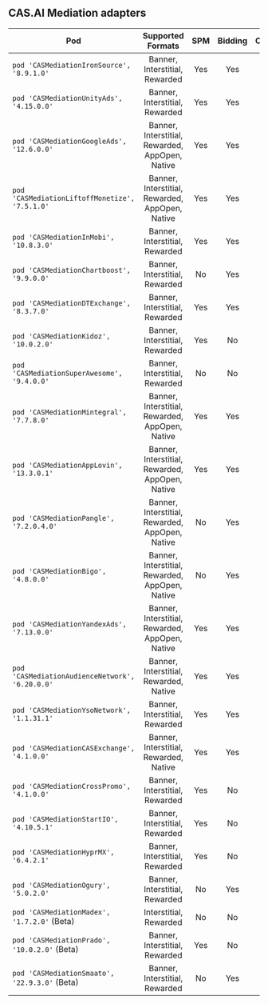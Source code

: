 ## CAS.AI Mediation adapters

| Pod | Supported Formats | SPM | Bidding | Changelog | SDK Versions |
| --- | :---------------: | :-: | :-----: | :-------: | :----------: |
| `pod 'CASMediationIronSource', '8.9.1.0'` | Banner, Interstitial, Rewarded | Yes | Yes | [view](IronSource/CHANGELOG.md) | [link](https://developers.ironsrc.com/ironsource-mobile/ios/sdk-change-log/) |
| `pod 'CASMediationUnityAds', '4.15.0.0'` | Banner, Interstitial, Rewarded | Yes | Yes | [view](UnityAds/CHANGELOG.md) | [link](https://docs.unity.com/ads/en-us/manual/Changelog) |
| `pod 'CASMediationGoogleAds', '12.6.0.0'` | Banner, Interstitial, Rewarded, AppOpen, Native | Yes | Yes | [view](GoogleAds/CHANGELOG.md) | [link](https://developers.google.com/admob/ios/rel-notes?hl=en) |
| `pod 'CASMediationLiftoffMonetize', '7.5.1.0'` | Banner, Interstitial, Rewarded, AppOpen, Native | Yes | Yes | [view](LiftoffMonetize/CHANGELOG.md) | [link](https://support.vungle.com/hc/en-us/articles/15718672681883) |
| `pod 'CASMediationInMobi', '10.8.3.0'` | Banner, Interstitial, Rewarded | Yes | Yes | [view](InMobi/CHANGELOG.md) | [link](https://support.inmobi.com/monetize/sdk-documentation/ios-guidelines/changelogs) |
| `pod 'CASMediationChartboost', '9.9.0.0'` | Banner, Interstitial, Rewarded | No | Yes | [view](Chartboost/CHANGELOG.md) | [link](https://docs.chartboost.com/en/monetization/integrate/ios/changelog/) |
| `pod 'CASMediationDTExchange', '8.3.7.0'` | Banner, Interstitial, Rewarded | Yes | Yes | [view](DTExchange/CHANGELOG.md) | [link](https://developer.digitalturbine.com/hc/en-us/articles/360010922578-DT-Exchange-iOS-Changelog) |
| `pod 'CASMediationKidoz', '10.0.2.0'` | Banner, Interstitial, Rewarded | Yes | No | [view](Kidoz/CHANGELOG.md) | [link](https://github.com/Kidoz-SDK/kidoz-mobile-sdk/tree/main/Kidoz%20Direct/iOS) |
| `pod 'CASMediationSuperAwesome', '9.4.0.0'` | Banner, Interstitial, Rewarded | No | No | [view](SuperAwesome/CHANGELOG.md) | [link](https://sdks.superawesome.com/docs/ios/releases) |
| `pod 'CASMediationMintegral', '7.7.8.0'` | Banner, Interstitial, Rewarded, AppOpen, Native | Yes | Yes | [view](Mintegral/CHANGELOG.md) | [link](http://cdn-adn.rayjump.com/cdn-adn/v2/markdown_v2/index.html?file=sdk-m_sdk-ios&lang=en) |
| `pod 'CASMediationAppLovin', '13.3.0.1'` | Banner, Interstitial, Rewarded, AppOpen, Native | Yes | Yes | [view](AppLovin/CHANGELOG.md) | [link](https://github.com/AppLovin/AppLovin-MAX-SDK-iOS/releases) |
| `pod 'CASMediationPangle', '7.2.0.4.0'` | Banner, Interstitial, Rewarded, AppOpen, Native | No | Yes | [view](Pangle/CHANGELOG.md) | [link](https://github.com/bytedance/Bytedance-UnionAD) |
| `pod 'CASMediationBigo', '4.8.0.0'` | Banner, Interstitial, Rewarded, AppOpen, Native | No | Yes | [view](Bigo/CHANGELOG.md) | [link](https://www.bigossp.com/guide/sdk/ios/version) |
| `pod 'CASMediationYandexAds', '7.13.0.0'` | Banner, Interstitial, Rewarded, AppOpen, Native | Yes | Yes | [view](YandexAds/CHANGELOG.md) | [link](https://github.com/yandexmobile/yandex-ads-sdk-ios/blob/master/changelog/mobileads/CHANGELOG.md) |
| `pod 'CASMediationAudienceNetwork', '6.20.0.0'` | Banner, Interstitial, Rewarded, Native | Yes | Yes | [view](AudienceNetwork/CHANGELOG.md) | [link](https://developers.facebook.com/docs/audience-network/setting-up/platform-setup/ios/changelog?locale=en_US) |
| `pod 'CASMediationYsoNetwork', '1.1.31.1'` | Banner, Interstitial, Rewarded | Yes | Yes | [view](YsoNetwork/CHANGELOG.md) | [link]() |
| `pod 'CASMediationCASExchange', '4.1.0.0'` | Banner, Interstitial, Rewarded, Native | Yes | Yes | [view](CASExchange/CHANGELOG.md) | [link]() |
| `pod 'CASMediationCrossPromo', '4.1.0.0'` | Banner, Interstitial, Rewarded | Yes | No | [view](CrossPromo/CHANGELOG.md) | [link]() |
| `pod 'CASMediationStartIO', '4.10.5.1'` | Banner, Interstitial, Rewarded | Yes | No | [view](StartIO/CHANGELOG.md) | [link](https://support.start.io/hc/en-us/articles/6827061324434-iOS-SDK-Change-Log) |
| `pod 'CASMediationHyprMX', '6.4.2.1'` | Banner, Interstitial, Rewarded | Yes | No | [view](HyprMX/CHANGELOG.md) | [link](https://documentation.hyprmx.com/ios-hyprmx-sdk/downloads-change-log/change-log/ios-sdk-change-log) |
| `pod 'CASMediationOgury', '5.0.2.0'` | Banner, Interstitial, Rewarded | No | Yes | [view](Ogury/CHANGELOG.md) | [link](https://ogury-ltd.gitbook.io/release-notes/ios/ogury-sdk) |
| `pod 'CASMediationMadex', '1.7.2.0'` (Beta) | Interstitial, Rewarded | No | No | [view](Madex/CHANGELOG.md) | [link](https://madex.gitbook.io/madex-documentation/ios-sdk/change-log) |
| `pod 'CASMediationPrado', '10.0.2.0'` (Beta) | Banner, Interstitial, Rewarded | Yes | No | [view](Prado/CHANGELOG.md) | [link](https://github.com/Prado-SDK/prado-mobile-sdk/blob/release/10.0.0/Prado%20Direct/iOS) |
| `pod 'CASMediationSmaato', '22.9.3.0'` (Beta) | Banner, Interstitial, Rewarded | No | Yes | [view](Smaato/CHANGELOG.md) | [link](https://developers.smaato.com/publishers/nextgen-sdk-ios-changelog/) |

